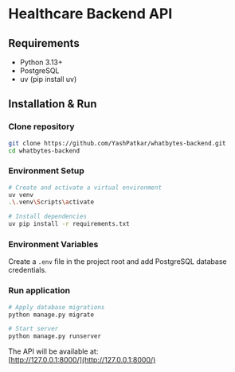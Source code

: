 # Healthcare Backend API

## Requirements
- Python 3.13+
- PostgreSQL
- uv (pip install uv)

## Installation & Run

### Clone repository
```bash
git clone https://github.com/YashPatkar/whatbytes-backend.git
cd whatbytes-backend
```

### Environment Setup
```bash
# Create and activate a virtual environment
uv venv
.\.venv\Scripts\activate

# Install dependencies
uv pip install -r requirements.txt
```

### Environment Variables
Create a `.env` file in the project root and add PostgreSQL database credentials.

### Run application
```bash
# Apply database migrations
python manage.py migrate

# Start server
python manage.py runserver
```

The API will be available at:  
[http://127.0.0.1:8000/](http://127.0.0.1:8000/)
